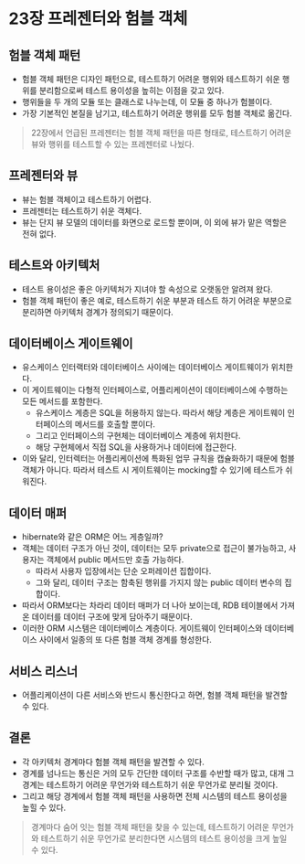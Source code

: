 # 23장 프레젠터와 험블 객체

## 험블 객체 패턴
- 험블 객체 패턴은 디자인 패턴으로, 테스트하기 어려운 행위와 테스트하기 쉬운 행위를 분리함으로써 테스트 용이성을 높히는 이점을 갖고 있다.
- 행위들을 두 개의 모듈 또는 클래스로 나누는데, 이 모듈 중 하나가 험블이다.
- 가장 기본적인 본질을 남기고, 테스트하기 어려운 행위를 모두 험블 객체로 옮긴다.
> 22장에서 언급된 프레젠터는 험블 객체 패턴을 따른 형태로, 테스트하기 어려운 뷰와 행위를 테스트할 수 있는 프레젠터로 나눴다.

## 프레젠터와 뷰
- 뷰는 험블 객체이고 테스트하기 어렵다.
- 프레젠터는 테스트하기 쉬운 객체다.
- 뷰는 단지 뷰 모델의 데이터를 화면으로 로드할 뿐이며, 이 외에 뷰가 맡은 역할은 전혀 없다.

## 테스트와 아키텍처
- 테스트 용이성은 좋은 아키텍처가 지녀야 할 속성으로 오랫동안 알려져 왔다.
- 험블 객체 패턴이 좋은 예로, 테스트하기 쉬운 부분과 테스트 하기 어려운 부분으로 분리하면 아키텍처 경계가 정의되기 때문이다.

## 데이터베이스 게이트웨이
- 유스케이스 인터랙터와 데이터베이스 사이에는 데이터베이스 게이트웨이가 위치한다.
- 이 게이트웨이는 다형적 인터페이스로, 어플리케이션이 데이터베이스에 수행하는 모든 메서드를 포함한다.
  - 유스케이스 계층은 SQL을 허용하지 않는다. 따라서 해당 계층은 게이트웨이 인터페이스의 메서드를 호출할 뿐이다.
  - 그리고 인터페이스의 구현체는 데이터베이스 계층에 위치한다.
  - 해당 구현체에서 직접 SQL을 사용하거나 데이터에 접근한다.
- 이와 달리, 인터렉터는 어플리케이션에 특화된 업무 규칙을 캡슐화하기 때문에 험블 객체가 아니다. 따라서 테스트 시 게이트웨이는 mocking할 수 있기에 테스트가 쉬워진다.

## 데이터 매퍼
- hibernate와 같은 ORM은 어느 게층일까?
- 객체는 데이터 구조가 아닌 것이, 데이터는 모두 private으로 접근이 불가능하고, 사용자는 객체에서 public 메서드만 호출 가능하다.
  - 따라서 사용자 입장에서는 단순 오퍼레이션 집합이다.
  - 그와 달리, 데이터 구조는 함축된 행위를 가지지 않는 public 데이터 변수의 집합이다. 
- 따라서 ORM보다는 차라리 데이터 매퍼가 더 나아 보이는데, RDB 테이블에서 가져온 데이터를 데이터 구조에 맞게 담아주기 때문이다.
- 이러한 ORM 시스템은 데이터베이스 계층이다. 게이트웨이 인터페이스와 데이터베이스 사이에서 일종의 또 다른 험블 객체 경계를 형성한다.

## 서비스 리스너
- 어플리케이션이 다른 서비스와 반드시 통신한다고 하면, 험블 객체 패턴을 발견할 수 있다.

## 결론
- 각 아키텍처 경계마다 험블 객체 패턴을 발견할 수 있다.
- 경계를 넘나드는 통신은 거의 모두 간단한 데이터 구조를 수반할 때가 많고, 대개 그 경계는 테스트하기 어려운 무언가와 테스트하기 쉬운 무언가로 분리될 것이다.
- 그리고 해당 경계에서 험블 객체 패턴을 사용하면 전체 시스템의 테스트 용이성을 높힐 수 있다.


> 경계마다 숨어 잇는 험블 객체 패턴을 찾을 수 있는데, 테스트하기 어려운 무언가와 테스트하기 쉬운 무언가로 분리한다면 시스템의 테스트 용이성을 크게 높일 수 있다.